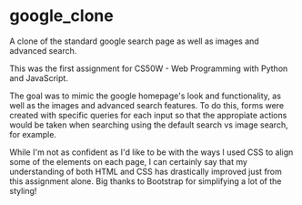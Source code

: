 # google_clone
A clone of the standard google search page as well as images and advanced search.

This was the first assignment for CS50W - Web Programming with Python and JavaScript. 

The goal was to mimic the google homepage's look and functionality, as well as the images and advanced search features. To do this, forms were created with specific queries for each input so that the appropiate actions would be taken when searching using the default search vs image search, for example. 

While I'm not as confident as I'd like to be with the ways I used CSS to align some of the elements on each page, I can certainly say that my understanding of both HTML and CSS has drastically improved just from this assignment alone. Big thanks to Bootstrap for simplifying a lot of the styling!
